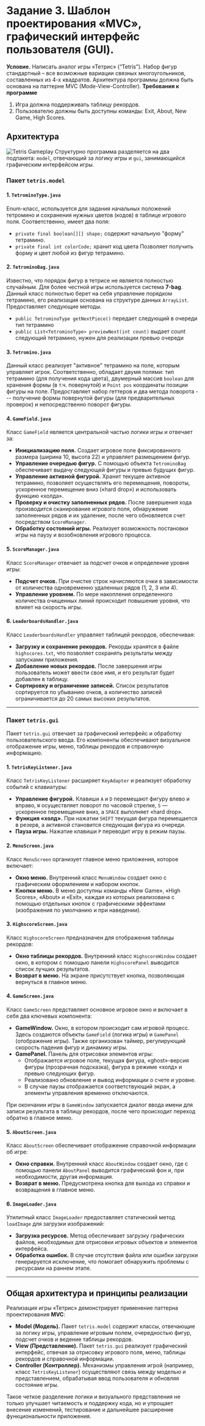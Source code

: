 # Задание 3. Шаблон проектирования «MVC», графический интерфейс пользователя (GUI).
**Условие.** Написать аналог игры «Тетрис» (“Tetris”). Набор фигур стандартный – все возможные
вариации связных многоугольников, составленных из 4-х квадратов. Архитектура
программы должна быть основана на паттерне MVC (Mode-View-Controller).
**Требования к программе**
1. Игра должна поддерживать таблицу рекордов.
2. Пользователю должны быть доступны команды: Exit, About, New Game, High Scores.
## Архитектура
![Tetris Gameplay](https://ibb.co/HDdSg1m4)
Структурно программа разделяется на два подпакета: `model`, отвечающий за логику игры и `gui`, занимающийся графическим интерфейсом игры.
### Пакет `tetris.model`
#### 1. `TetrominoType.java`
Enum-класс, используется для задания начальных положений тетромино и  сохранения нужных цветов (кодов) в таблице игрового поля. Соответственно, имеет два поля:
- `private final boolean[][] shape;` содержит начальную "форму" тетрамино.
- `private final int colorCode;` хранит код цвета
  Позволяет получить форму и цвет любой из фигур тетрамино.

#### 2. `TetrominoBag.java`
Известно, что порядок фигур в тетрисе не является полностью случайным. Для более честной игры используется система **7-bag**.  Данный класс полностью берет на себя управление порядком тетрамино, его реализация основана на структуре данных `ArrayList`. Предоставляет следующие методы.
- `public TetrominoType getNextPiece()`  передает следующий в очереди тип тетрамино
-  `public List<TetrominoType> previewNext(int count)`  выдает count следующий тетрамино, нужен для реализации превью очереди

#### 3. `Tetromino.java`
Данный класс реализует "активное" тетрамино на поле, которым управляет игрок. Соответственно, обладает двумя полями: тип тетрамино (для получения кода цвета), двумерный массив `boolean` для хранения формы (в т.ч. повернутой) и `Point pos` координаты позиции фигуры на поле. Предоставляет набор геттеров и два метода поворота --- получение формы повернутой фигуры (для предварительных проверок) и непосредственно поворот фигуры.
#### 4. `GameField.java`

Класс `GameField` является центральной частью логики игры и отвечает за:

-   **Инициализацию поля.** Создает игровое поле фиксированного размера (ширина 10, высота 22) и управляет размещением фигур.
-   **Управление очередью фигур.** С помощью объекта `TetrominoBag` обеспечивает выдачу следующей фигуры и превью будущих фигур.
-   **Управление активной фигурой.** Хранит текущее активное тетрамино, позволяет осуществлять его перемещения, повороты, ускоренное перемещение вниз («hard drop») и использовать функцию «холда».
-   **Проверку и очистку заполненных рядов.** После завершения хода производится сканирование игрового поля, обнаружение заполненных рядов и их удаление, после чего обновляется счет посредством `ScoreManager`.
-   **Обработку состояний игры.** Реализует возможность постановки игры на паузу и возобновления игрового процесса.

#### 5. `ScoreManager.java`

Класс `ScoreManager` отвечает за подсчет очков и определение уровня игры:

-   **Подсчет очков.** При очистке строк начисляются очки в зависимости от количества одновременно удаленных рядов (1, 2, 3 или 4).
-   **Управление уровнем.** По мере накопления определенного количества очищенных линий происходит повышение уровня, что влияет на скорость игры.

#### 6. `LeaderboardsHandler.java`

Класс `LeaderboardsHandler` управляет таблицей рекордов, обеспечивая:

-   **Загрузку и сохранение рекордов.** Рекорды хранятся в файле `highscores.txt`, что позволяет сохранять результаты между запусками приложения.
-   **Добавление новых рекордов.** После завершения игры пользователь может ввести свое имя, и его результат будет добавлен в таблицу.
-   **Сортировку и ограничение записей.** Список результатов сортируется по убыванию очков, а количество записей ограничивается до 20 самых высоких результатов.

----------

### Пакет `tetris.gui`

Пакет `tetris.gui` отвечает за графический интерфейс и обработку пользовательского ввода. Его компоненты обеспечивают визуальное отображение игры, меню, таблицы рекордов и справочную информацию.

#### 1. `TetrisKeyListener.java`

Класс `TetrisKeyListener` расширяет `KeyAdapter` и реализует обработку событий с клавиатуры:

-   **Управление фигурой.** Клавиши `A` и `D` перемещают фигуру влево и вправо, `W` осуществляет поворот по часовой стрелке, `S` — ускоренное перемещение вниз, а `SPACE` выполняет «hard drop».
-   **Функция «холд».** При нажатии `SHIFT` текущая фигура перемещается в резерв, а активной становится следующая фигура из очереди.
-   **Пауза игры.** Нажатие клавиши `P` переводит игру в режим паузы.

#### 2. `MenuScreen.java`

Класс `MenuScreen` организует главное меню приложения, которое включает:

-   **Окно меню.** Внутренний класс `MenuWindow` создает окно с графическим оформлением и набором кнопок.
-   **Кнопки меню.** В меню доступны команды «New Game», «High Scores», «About» и «Exit», каждая из которых реализована с помощью отдельных кнопок с графическими эффектами (изображения по умолчанию и при наведении).

#### 3. `HighscoreScreen.java`

Класс `HighscoreScreen` предназначен для отображения таблицы рекордов:

-   **Окно таблицы рекордов.** Внутренний класс `HighscoreWindow` создает окно, в котором с помощью панели `HighscorePanel` выводится список лучших результатов.
-   **Возврат в меню.** На экране присутствует кнопка, позволяющая вернуться в главное меню.

#### 4. `GameScreen.java`

Класс `GameScreen` представляет основное игровое окно и включает в себя два ключевых компонента:

-   **GameWindow.** Окно, в котором происходит сам игровой процесс. Здесь создаются объекты `GameField` (логика игры) и `GamePanel` (отображение игры). Также организован таймер, регулирующий скорость падения фигур и динамику игры.
-   **GamePanel.** Панель для отрисовки элементов игры:
    -   Отображается игровое поле, текущая фигура, «ghost»-версия фигуры (прозрачная подсказка), фигура в режиме «холд» и превью следующих фигур.
    -   Реализовано обновление и вывод информации о счете и уровне.
    -   В случае паузы отображается соответствующий экран, а элементы управления временно отключаются.

При окончании игры в `GameWindow` запускается диалог ввода имени для записи результата в таблицу рекордов, после чего происходит переход обратно в главное меню.

#### 5. `AboutScreen.java`

Класс `AboutScreen` обеспечивает отображение справочной информации об игре:

-   **Окно справки.** Внутренний класс `AboutWindow` создает окно, где с помощью панели `AboutPanel` выводится графический фон и, при необходимости, другая информация.
-   **Возврат в меню.** Предусмотрена кнопка для выхода из справки и возвращения в главное меню.

#### 6. `ImageLoader.java`

Утилитный класс `ImageLoader` предоставляет статический метод `loadImage` для загрузки изображений:

-   **Загрузка ресурсов.** Метод обеспечивает загрузку графических файлов, необходимых для отрисовки игровых объектов и элементов интерфейса.
-   **Обработка ошибок.** В случае отсутствия файла или ошибки загрузки генерируется исключение, что помогает обнаружить проблемы с ресурсами на раннем этапе.

----------

## Общая архитектура и принципы реализации

Реализация игры «Тетрис» демонстрирует применение паттерна проектирования **MVC**:

-   **Model (Модель).** Пакет `tetris.model` содержит классы, отвечающие за логику игры, управление игровым полем, очередностью фигур, подсчет очков и ведение таблицы рекордов.
-   **View (Представление).** Пакет `tetris.gui` реализует графический интерфейс, отвечая за отрисовку игрового поля, меню, таблицы рекордов и справочной информации.
-   **Controller (Контроллер).** Механизмы управления игрой (например, класс `TetrisKeyListener`) осуществляют связь между моделью и представлением, обрабатывая ввод пользователя и обновляя состояние игры.

Такое четкое разделение логики и визуального представления не только улучшает читаемость и поддержку кода, но и упрощает внесение изменений, тестирование и дальнейшее расширение функциональности приложения.
